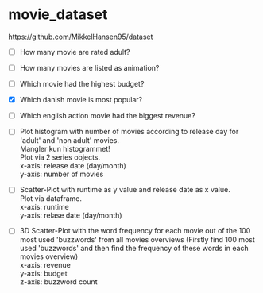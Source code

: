 # movie_dataset

https://github.com/MikkelHansen95/dataset  

- [ ] How many movie are rated adult?  

- [ ] How many movies are listed as animation?  

- [ ] Which movie had the highest budget?  

- [x] Which danish movie is most popular?  

- [ ] Which english action movie had the biggest revenue?  

- [ ] Plot histogram with number of movies according to release day for 'adult' and 'non adult' movies.   
Mangler kun histogrammet!  
Plot via 2 series objects.  
x-axis: release date (day/month)  
y-axis: number of movies   

- [ ] Scatter-Plot with runtime as y value and release date as x value.  
Plot via dataframe.  
x-axis: runtime  
y-axis: relase date (day/month)  

- [ ] 3D Scatter-Plot with the word frequency for each movie out of the 100 most used 'buzzwords' from all movies overviews (Firstly find 100 most used 'buzzwords' and then find the frequency of these words in each movies overview)  
x-axis: revenue  
y-axis: budget  
z-axis: buzzword count   

